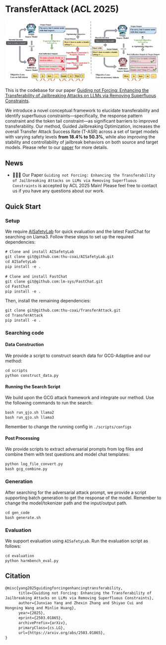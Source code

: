 # TransferAttack (ACL 2025)

![method](<imgs/main_figure.png>)

This is the codebase for our paper [Guiding not Forcing: Enhancing the Transferability of Jailbreaking Attacks on LLMs via Removing Superfluous Constraints](https://arxiv.org/abs/2503.01865).

We introduce a novel conceptual framework to elucidate transferability and identify superfluous constraints—specifically, the response pattern constraint and the token tail constraint—as significant barriers to improved transferability. Our method, Guided Jailbreaking Optimization, increases the overall Transfer Attack Success Rate (T-ASR) across a set of target models with varying safety levels **from 18.4\% to 50.3\%**, while also improving the stability and controllability of jailbreak behaviors on both source and target models. Please refer to our [paper](https://arxiv.org/abs/2503.01865) for more details.

## News

- 🎉🎉🎉 Our Paper `Guiding not Forcing: Enhancing the Transferability of Jailbreaking Attacks on LLMs via Removing Superfluous Constraints` is accepted by ACL 2025 Main! Please feel free to contact us if you have any questions about our work.

## Quick Start

### Setup

We require [AISafetyLab](https://arxiv.org/abs/2502.16776) for quick evaluation and the latest FastChat for searching on Llama3. Follow these steps to set up the required dependencies:
```shell
# Clone and install AISafetyLab
git clone git@github.com:thu-coai/AISafetyLab.git
cd AISafetyLab
pip install -e .

# Clone and install FastChat
git clone git@github.com:lm-sys/FastChat.git
cd FastChat
pip install -e .
```

Then, install the remaining dependencies:
```shell
git clone git@github.com:thu-coai/TransferAttack.git
cd TransferAttack
pip install -e .
```

### Searching code

#### Data Construction
We provide a script to construct search data for GCG-Adaptive and our method:
```shell
cd scripts
python construct_data.py
```

#### Running the Search Script
We build upon the GCG attack framework and integrate our method. Use the following commands to run the search:
```shell
bash run_gjo.sh llama2
bash run_gjo.sh llama3
```
Remember to change the running config in `./scripts/configs`

#### Post Processing
We provide scripts to extract adversarial prompts from log files and combine them with test questions and model chat templates:
```shell
python log_file_convert.py
bash gcg_combine.py
```

### Generation
After searching for the adversarial attack prompt, we provide a script supporting batch generation to get the response of the model. Remember to change the model/tokenizer path and the input/output path. 
```shell
cd gen_code
bash generate.sh
```

### Evaluation
We support evaluation using `AISafetyLab`. Run the evaluation script as follows:
```shell
cd evaluation
python harmbench_eval.py
```

## Citation

```
@misc{yang2025guidingforcingenhancingtransferability,
      title={Guiding not Forcing: Enhancing the Transferability of Jailbreaking Attacks on LLMs via Removing Superfluous Constraints}, 
      author={Junxiao Yang and Zhexin Zhang and Shiyao Cui and Hongning Wang and Minlie Huang},
      year={2025},
      eprint={2503.01865},
      archivePrefix={arXiv},
      primaryClass={cs.LG},
      url={https://arxiv.org/abs/2503.01865}, 
}
```